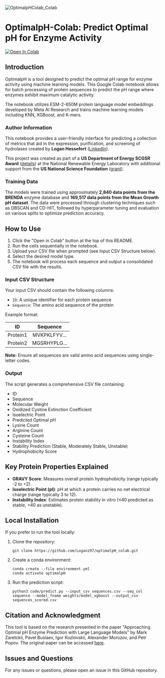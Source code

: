 ![OptimalpHColab_Colab](https://github.com/user-attachments/assets/fabef7a7-30ab-4245-b355-c235214b0f0b)

# OptimalpH-Colab: Predict Optimal pH for Enzyme Activity

[![Open In Colab](https://colab.research.google.com/assets/colab-badge.svg)](https://colab.research.google.com/drive/1HE5B2Oy82zmgLyB4lhPOly-JPJKfT4A9?usp=sharing)

## Introduction

OptimalpH is a tool designed to predict the optimal pH range for enzyme activity using machine learning models. This Google Colab notebook allows for batch processing of protein sequences to predict the pH range where enzymes exhibit maximum catalytic activity.

The notebook utilizes ESM-2-650M protein language model embeddings developed by Meta AI Research and trains machine learning models including KNN, XGBoost, and K-mers.

### Author Information

This notebook provides a user-friendly interface for predicting a collection of metrics that aid in the expression, purification, and screening of hydrolases created by **Logan Hessefort** ([LinkedIn](https://www.linkedin.com/in/logan-hessefort/)).

This project was created as part of a **US Department of Energy SCGSR Award** ([details](https://science.osti.gov/wdts/scgsr)) at the National Renewable Energy Laboratory with additional support from the **US National Science Foundation** ([grant](https://www.nsf.gov/awardsearch/showAward?AWD_ID=2132183&HistoricalAwards=false)).

### Training Data

The models were trained using approximately **2,840 data points from the BRENDA** enzyme database and **169,517 data points from the Mean Growth pH dataset**. The data were processed through clustering techniques such as DBSCAN and CD-HIT, followed by hyperparameter tuning and evaluation on various splits to optimize prediction accuracy.

## How to Use

1. Click the "Open in Colab" button at the top of this README.
2. Run the cells sequentially in the notebook.
3. Upload your CSV file when prompted (see Input CSV Structure below).
4. Select the desired model type.
5. The notebook will process each sequence and output a consolidated CSV file with the results.

### Input CSV Structure

Your input CSV should contain the following columns:

- `ID`: A unique identifier for each protein sequence
- `Sequence`: The amino acid sequence of the protein

Example format:

| ID       | Sequence       |
|:--------:|:--------------:|
| Protein1 | MVKPKLFYV...   |
| Protein2 | MGSRHYPLG...   |

**Note:** Ensure all sequences are valid amino acid sequences using single-letter codes.

### Output

The script generates a comprehensive CSV file containing:

- ID
- Sequence
- Molecular Weight
- Oxidized Cystine Extinction Coefficient
- Isoelectric Point
- Predicted Optimal pH
- Lysine Count
- Arginine Count
- Cysteine Count
- Instability Index
- Stability Prediction (Stable, Moderately Stable, Unstable)
- Hydrophobicity Score

## Key Protein Properties Explained

- **GRAVY Score**: Measures overall protein hydrophobicity (range typically -2 to +2).
- **Isoelectric Point (pI)**: pH at which a protein carries no net electrical charge (range typically 3 to 12).
- **Instability Index**: Estimates protein stability in vitro (≤40 predicted as stable, >40 as unstable).

## Local Installation

If you prefer to run the tool locally:

1. Clone the repository:
   ```
   git clone https://github.com/Loganz97/optimalpH_colab.git
   ```

2. Create a conda environment:
   ```
   conda create --file environment.yml
   conda activate optimalpH
   ```

3. Run the prediction script:
   ```
   python3 code/predict.py --input_csv sequences.csv --seq_col sequence --model_fname weights/model_xgboost --output_csv sequences_scored.csv
   ```

## Citation and Acknowledgment

This tool is based on the research presented in the paper "Approaching Optimal pH Enzyme Prediction with Large Language Models" by Mark Zaretckii, Pavel Buslaev, Igor Kozlovskii, Alexander Morozov, and Petr Popov. The original paper can be accessed [here](https://doi.org/10.1021/acssynbio.4c00465).

## Issues and Questions

For any issues or questions, please open an issue in this GitHub repository.
